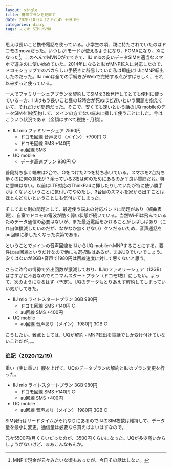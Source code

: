 ```yaml
---
layout: single
title: 携帯プランを見直す
date: 2020-10-24 12:02:45 +09:00
categories: diary
tags: スマホ SIM MVNO
---
```


思えば長いこと携帯電話を使っている。小学生の頃、親に持たされていたのはドコモのmovaだった。いつしかiモードが使えるようになり、FOMAになり、Xiになった[^1]。このへんでMVNOがでてきて、IIJ mioの安いデータSIMを適当なスマホで遊ぶのに使い始めていた。2014年になるとIIJがMNP転入に対応したので、ドコモショップでのバカらしい手続きに辟易していた私は即座にIIJにMNP転出したのだった。IIJ mioは全ての手続きがWebで完結する点がすばらしく、それ以来ずっと使っている。

一人でファミリーシェアプランを契約してSIMを3枚発行してとても便利に使っている一方、IIJはもう長いこと昼の12時台が死ぬほど遅いという問題を抱えていて、それだけが問題だった。そこで、安くても速いという話のUQ mobileのデータSIMを1枚契約して、メインの方でない端末に挿して使うことにした。今はこういう状況である（金額はすべて税抜・月額）。

  * IIJ mio ファミリーシェア 2560円
    * ドコモ回線 音声あり（メイン） +700円 ○
    * ドコモ回線 SMS +140円
    * au回線 SMS
  * UQ mobile
    * データ高速プラン 980円 ○

普段持ち歩く端末は2台で、○をつけた2つを持ち歩いている。スマホを2台持ち歩くのに何の意味が？余っている2枚は何のためにあるのか？良い質問だね。特に意味はない。以前はLTE対応のThinkPadに挿したりしていたが特に使い勝手がよくないということに気付いてやめたし、3台目のスマホを家から出すことはほとんどないということにも気付いてしまった。

そしてまた別の問題として、最近使う端末の対応バンドに問題があり（婉曲表現）、自室でドコモの電波が酷く弱い状態が続いている。当然Wi-Fiは飛んでいるためデータ通信の必要はないが、また最近電話をかけることがしばしばあり（これ自体撲滅したいのだが、なかなか無くせない）クソだるいため、音声通話をau回線に移したくなった次第である。

ということでメインの音声回線をIIJからUQ mobileへMNPすることにする。要件はau回線というだけなので他にも選択肢はあるが、まあUQでいいでしょう。安くはないが3GB+音声で1980円は回線速度に対して悪くないと思う。

さらに昨今の情勢で外出回数が激減しており、IIJのファミリーシェア（12GB）はさすがに不要なのでミニマムスタートプラン（ドコモ1枚）にしたい。よって、次のようになるはず（予定）。UQのデータもとりあえず解約してしまっていい気がしてきた。

  * IIJ mio ライトスタートプラン 3GB 980円
    * ドコモ回線 SMS +140円 ○
    * au回線 SMS +400円
  * UQ mobile
    * au回線 音声あり（メイン） 1980円 3GB ○

こうしたい。難点としては、UQが解約・MNP転出を電話でしか受け付けていないことだが。。。

### 追記（2020/12/19）

重い（実に重い）腰を上げて、UQのデータプランの解約とIIJのプラン変更を行った。

  * IIJ mio ライトスタートプラン 3GB 980円
    * ドコモ回線 SMS +140円 ○
    * au回線 SMS +400円
  * UQ mobile
    * au回線 音声あり（メイン） 1980円 3GB ○

SIM発行はリードタイムがそれなりにあるのでIIJのSIM枚数は維持して、データ量を最小に変更。通信量は必要なら買えばよいはずなので。

元々5500円/月くらいだったのが、3500円くらいになった。UQが多少高いからしょうがないけど、まあこんなもんか。

[^1]: MNPで現金が云々みたいな頃もあったが、今日その話はしない。
